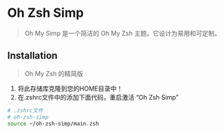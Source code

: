 # Oh Zsh Simp
> Oh My Simp 是一个简洁的 Oh My Zsh 主题。它设计为易用和可定制。

## Installation
> Oh My Zsh 的精简版 
1. 将此存储库克隆到您的HOME目录中！
2. 在.zshrc文件中的添加下面代码，重启激活 “Oh Zsh Simp”

```BASH
# .zshrc文件
# oh-zsh-simp
source ~/oh-zsh-simp/main.zsh
```

